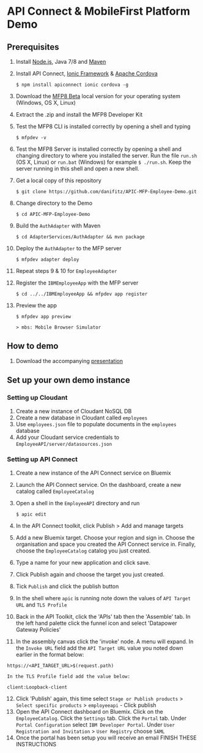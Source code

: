 # API Connect & MobileFirst Platform Demo

## Prerequisites
1. Install [Node.js](https://nodejs.org), Java 7/8 and
[Maven](https://maven.apache.org/)
2. Install API Connect, [Ionic Framework](https://ionicframework.com) & [Apache Cordova](https://cordova.apache.org/)

   `$ npm install apiconnect ionic cordova -g`
3. Download the [MFP8 Beta](https://mobilefirstplatform.ibmcloud.com/beta/)
local version for your operating system (Windows, OS X, Linux)
4. Extract the .zip and install the MFP8 Developer Kit
5. Test the MFP8 CLI is installed correctly by opening a shell and typing

   `$ mfpdev -v`
6. Test the MFP8 Server is installed correctly by opening a shell and changing
directory to where you installed the server. Run the file `run.sh` (OS X, Linux)
or `run.bat` (Windows) for example `$ ./run.sh`. Keep the server running in this shell and open a new shell.
7. Get a local copy of this repository

   `$ git clone https://github.com/danifitz/APIC-MFP-Employee-Demo.git`
8. Change directory to the Demo

   `$ cd APIC-MFP-Employee-Demo`
9. Build the `AuthAdapter` with Maven

   `$ cd AdapterServices/AuthAdapter && mvn package`
10. Deploy the `AuthAdapter` to the MFP server

    `$ mfpdev adapter deploy`
11. Repeat steps 9 & 10 for `EmployeeAdapter`
12. Register the `IBMEmployeeApp` with the MFP server

    `$ cd ../../IBMEmployeeApp && mfpdev app register`
13. Preview the app

    `$ mfpdev app preview`

    `> mbs: Mobile Browser Simulator`

## How to demo

1. Download the accompanying [presentation](INSERT)


## Set up your own demo instance

### Setting up Cloudant
1. Create a new instance of Cloudant NoSQL DB
2. Create a new database in Cloudant called `employees`
3. Use `employees.json` file to populate documents in the `employees` database
4. Add your Cloudant service credentials to
    `EmployeeAPI/server/datasources.json`

### Setting up API Connect
1. Create a new instance of the API Connect service on Bluemix
2. Launch the API Connect service. On the dashboard, create a new catalog called `EmployeeCatalog`
3. Open a shell in the `EmployeeAPI` directory and run

   `$ apic edit`
4. In the API Connect toolkit, click Publish > Add and manage targets
5. Add a new Bluemix target. Choose your region and sign in. Choose the organisation and space you created the API Connect service in. Finally, choose the `EmployeeCatalog` catalog you just created.
6. Type a name for your new application and click save.
7. Click Publish again and choose the target you just created.
8. Tick `Publish` and click the publish button
9. In the shell where `apic` is running note down the values of `API Target URL` and `TLS Profile`
10. Back in the API Toolkit, click the 'APIs' tab then the 'Assemble' tab. In the left hand palette click the funnel icon and select 'Datapower Gateway Policies'
11. In the assembly canvas click the 'invoke' node. A menu will expand. In the `Invoke URL` field add the `API Target URL` value you noted down earlier in the format below:

   `https://<API_TARGET_URL>$(request.path)`

    In the TLS Profile field add the value below:

   `client:Loopback-client`

12. Click 'Publish' again, this time select `Stage or Publish products` > `Select specific products` > `employeeapi` - Click publish
13. Open the API Connect dashboard on Bluemix. Click on the `EmployeeCatalog`. Click the `Settings` tab. Click the `Portal` tab. Under `Portal Configuration` select `IBM Developer Portal`. Under `User Registration and Invitation` > `User Registry` choose `SAML`
14. Once the portal has been setup you will receive an email FINISH THESE INSTRUCTIONS

